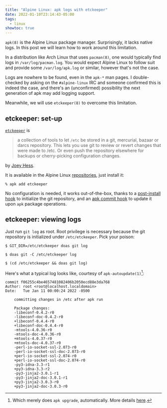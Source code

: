 ```yaml
---
title: "Alpine Linux: apk logs with etckeeper"
date: 2022-01-10T23:14:43-05:00
tags:
  - linux
showtoc: true
---
```


`apk(8)` is the Alpine Linux package manager. Surprisingly, it lacks native
logs. In this post we will learn how to work around this limitation.

<!--more-->

In a distribution like Arch Linux that uses `pacman(8)`, one would typically
find logs in `/var/log/pacman.log`. You would expect Alpine Linux to follow
suit and provide some `/var/log/apk.log` or similar, however that's not the
case.

Logs are nowhere to be found, even in the `apk-*` man pages. I double-checked
by asking on the `#alpine-linux` IRC and someone confirmed this is indeed the
case, and there's an (unconfirmed) possibility the next generation of apk may
add logging support.

Meanwhile, we will use `etckeeper(8)` to overcome this limitation.

## etckeeper: set-up

[`etckeeper`][etckeeper] is

> a collection of tools to let `/etc` be stored in a git, mercurial, bazaar or
> darcs repository. This lets you use git to review or revert changes that were
> made to /etc. Or even push the repository elsewhere for backups or
> cherry-picking configuration changes.

by [Joey Hess][hess].

It is available in the Alpine Linux [repositories][repo], just install it:

```
% apk add etckeeper
```

No configuration is needed, it works out-of-the-box, thanks to a [post-install
hook][hook] to initialize the git repository, and an [apk commit
hook][commit-hook] to update it upon `apk` package operations.

## etckeeper: viewing logs

Just run `git log` as root. Root privilege is necessary because the git
repository is initialized under `/etc/etckeeper`. Pick your poison:

```shell
$ GIT_DIR=/etc/etckeeper doas git log
```

```shell
$ doas git -C /etc/etckeeper log
```

```shell
$ (cd /etc/etckeeper && doas git log)
```

Here's what a typical log looks like, courtesy of `apk-autoupdate(1)`[^1]:

```
commit f06255c4be4657481082406b2050ecd88e3da768
Author: root <root@localhost.localdomain>
Date:   Tue Jan 11 00:00:24 2022 -0500

    committing changes in /etc after apk run

    Package changes:
    -libeconf-0.4.2-r0
    -libeconf-doc-0.4.2-r0
    +libeconf-0.4.4-r0
    +libeconf-doc-0.4.4-r0
    -mtools-4.0.36-r0
    -mtools-doc-4.0.36-r0
    +mtools-4.0.37-r0
    +mtools-doc-4.0.37-r0
    -perl-io-socket-ssl-2.073-r0
    -perl-io-socket-ssl-doc-2.073-r0
    +perl-io-socket-ssl-2.074-r0
    +perl-io-socket-ssl-doc-2.074-r0
    -py3-idna-3.3-r1
    +py3-idna-3.3-r2
    -py3-jinja2-3.0.1-r1
    -py3-jinja2-doc-3.0.1-r1
    +py3-jinja2-3.0.3-r0
    +py3-jinja2-doc-3.0.3-r0
```


[etckeeper]: https://etckeeper.branchable.com/
[repo]: https://pkgs.alpinelinux.org/packages?name=etckeeper
[hook]: https://git.alpinelinux.org/aports/tree/main/etckeeper/etckeeper.post-install
[commit-hook]: https://git.alpinelinux.org/aports/tree/main/etckeeper/apk-commit_hook
[hess]: https://joeyh.name/

[^1]: Which merely does `apk upgrade`, automatically. More details [here](https://github.com/jirutka/apk-autoupdate).

